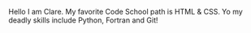 Hello I am Clare. My favorite Code School path is HTML & CSS.
Yo my deadly skills include Python, Fortran and Git!
